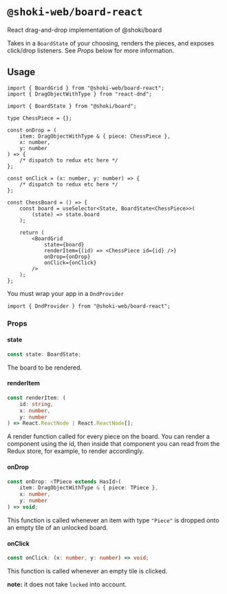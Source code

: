 # `@shoki-web/board-react`

React drag-and-drop implementation of @shoki/board

Takes in a `BoardState` of your choosing, renders the pieces, and exposes click/drop listeners. See _Props_ below for more information.

## Usage

```tsx
import { BoardGrid } from "@shoki-web/board-react";
import { DragObjectWithType } from "react-dnd";

import { BoardState } from "@shoki/board";

type ChessPiece = {};

const onDrop = (
	item: DragObjectWithType & { piece: ChessPiece },
	x: number,
	y: number
) => {
	/* dispatch to redux etc here */
};

const onClick = (x: number, y: number) => {
	/* dispatch to redux etc here */
};

const ChessBoard = () => {
	const board = useSelector<State, BoardState<ChessPiece>>(
		(state) => state.board
	);

	return (
		<BoardGrid
			state={board}
			renderItem={(id) => <ChessPiece id={id} />}
			onDrop={onDrop}
			onClick={onClick}
		/>
	);
};
```

You must wrap your app in a `DndProvider`

```tsx
import { DndProvider } from "@shoki-web/board-react";
```

### Props

#### state

```typescript
const state: BoardState;
```

The board to be rendered.

#### renderItem

```typescript
const renderItem: (
	id: string,
	x: number,
	y: number
) => React.ReactNode | React.ReactNode[];
```

A render function called for every piece on the board. You can render a component using the id, then inside that component you can read from the Redux store, for example, to render accordingly.

#### onDrop

```typescript
const onDrop: <TPiece extends HasId>(
	item: DragObjectWithType & { piece: TPiece },
	x: number,
	y: number
) => void;
```

This function is called whenever an item with type `"Piece"` is dropped onto an empty tile of an unlocked board.

#### onClick

```typescript
const onClick: (x: number, y: number) => void;
```

This function is called whenever an empty tile is clicked.

**note:** it does not take `locked` into account.
